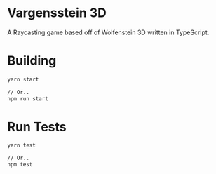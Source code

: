 # Vargensstein 3D

A Raycasting game based off of Wolfenstein 3D written in TypeScript.

# Building

```bash
yarn start

// Or..
npm run start
```

# Run Tests

```bash
yarn test

// Or..
npm test
```
